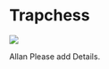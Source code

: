 # Trapchess 

<img src="https://cdn-icons-png.flaticon.com/512/36/36189.png">

Allan Please add Details.
